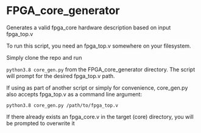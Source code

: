 # FPGA_core_generator
Generates a valid fpga_core hardware description based on input fpga_top.v

To run this script, you need an fpga_top.v somewhere on your filesystem.

Simply clone the repo and run 

```python3.8 core_gen.py``` from the FPGA_core_generator directory. The script will prompt for the desired fpga_top.v path.

If using as part of another script or simply for convenience, core_gen.py also accepts fpga_top.v as a command line argument:

```python3.8 core_gen.py /path/to/fpga_top.v```

If there already exists an fpga_core.v in the target (core) directory, you will be prompted to overwrite it
